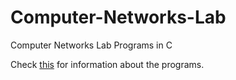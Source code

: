 # Computer-Networks-Lab
Computer Networks Lab Programs in C

Check <a href="https://github.com/var7/Networks-Programming-Lab/blob/master/system-calls.md">this</a> for information about the programs.
